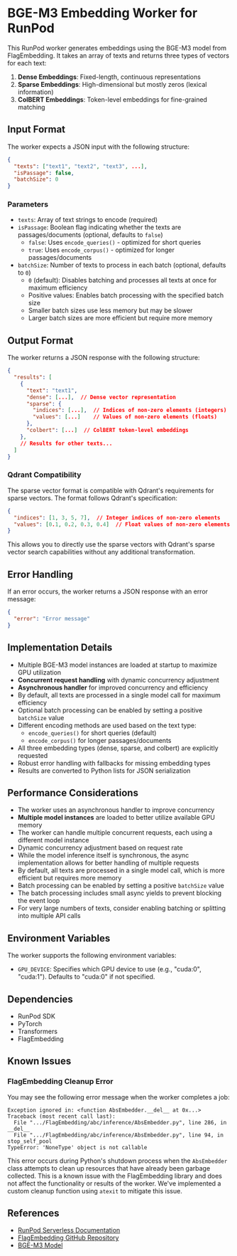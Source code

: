 # BGE-M3 Embedding Worker for RunPod

This RunPod worker generates embeddings using the BGE-M3 model from FlagEmbedding. It takes an array of texts and returns three types of vectors for each text:

1. **Dense Embeddings**: Fixed-length, continuous representations
2. **Sparse Embeddings**: High-dimensional but mostly zeros (lexical information)
3. **ColBERT Embeddings**: Token-level embeddings for fine-grained matching

## Input Format

The worker expects a JSON input with the following structure:

```json
{
  "texts": ["text1", "text2", "text3", ...],
  "isPassage": false,
  "batchSize": 0
}
```

### Parameters

- `texts`: Array of text strings to encode (required)
- `isPassage`: Boolean flag indicating whether the texts are passages/documents (optional, defaults to `false`)
  - `false`: Uses `encode_queries()` - optimized for short queries
  - `true`: Uses `encode_corpus()` - optimized for longer passages/documents
- `batchSize`: Number of texts to process in each batch (optional, defaults to `0`)
  - `0` (default): Disables batching and processes all texts at once for maximum efficiency
  - Positive values: Enables batch processing with the specified batch size
  - Smaller batch sizes use less memory but may be slower
  - Larger batch sizes are more efficient but require more memory

## Output Format

The worker returns a JSON response with the following structure:

```json
{
  "results": [
    {
      "text": "text1",
      "dense": [...],  // Dense vector representation
      "sparse": {
        "indices": [...],  // Indices of non-zero elements (integers)
        "values": [...]    // Values of non-zero elements (floats)
      },
      "colbert": [...]  // ColBERT token-level embeddings
    },
    // Results for other texts...
  ]
}
```

### Qdrant Compatibility

The sparse vector format is compatible with Qdrant's requirements for sparse vectors. The format follows Qdrant's specification:

```json
{
  "indices": [1, 3, 5, 7],  // Integer indices of non-zero elements
  "values": [0.1, 0.2, 0.3, 0.4]  // Float values of non-zero elements
}
```

This allows you to directly use the sparse vectors with Qdrant's sparse vector search capabilities without any additional transformation.

## Error Handling

If an error occurs, the worker returns a JSON response with an error message:

```json
{
  "error": "Error message"
}
```

## Implementation Details

- Multiple BGE-M3 model instances are loaded at startup to maximize GPU utilization
- **Concurrent request handling** with dynamic concurrency adjustment
- **Asynchronous handler** for improved concurrency and efficiency
- By default, all texts are processed in a single model call for maximum efficiency
- Optional batch processing can be enabled by setting a positive `batchSize` value
- Different encoding methods are used based on the text type:
  - `encode_queries()` for short queries (default)
  - `encode_corpus()` for longer passages/documents
- All three embedding types (dense, sparse, and colbert) are explicitly requested
- Robust error handling with fallbacks for missing embedding types
- Results are converted to Python lists for JSON serialization

## Performance Considerations

- The worker uses an asynchronous handler to improve concurrency
- **Multiple model instances** are loaded to better utilize available GPU memory
- The worker can handle multiple concurrent requests, each using a different model instance
- Dynamic concurrency adjustment based on request rate
- While the model inference itself is synchronous, the async implementation allows for better handling of multiple requests
- By default, all texts are processed in a single model call, which is more efficient but requires more memory
- Batch processing can be enabled by setting a positive `batchSize` value
- The batch processing includes small async yields to prevent blocking the event loop
- For very large numbers of texts, consider enabling batching or splitting into multiple API calls

## Environment Variables

The worker supports the following environment variables:

- `GPU_DEVICE`: Specifies which GPU device to use (e.g., "cuda:0", "cuda:1"). Defaults to "cuda:0" if not specified.

## Dependencies

- RunPod SDK
- PyTorch
- Transformers
- FlagEmbedding

## Known Issues

### FlagEmbedding Cleanup Error

You may see the following error message when the worker completes a job:

```
Exception ignored in: <function AbsEmbedder.__del__ at 0x...>
Traceback (most recent call last):
  File ".../FlagEmbedding/abc/inference/AbsEmbedder.py", line 286, in __del__
  File ".../FlagEmbedding/abc/inference/AbsEmbedder.py", line 94, in stop_self_pool
TypeError: 'NoneType' object is not callable
```

This error occurs during Python's shutdown process when the `AbsEmbedder` class attempts to clean up resources that have already been garbage collected. This is a known issue with the FlagEmbedding library and does not affect the functionality or results of the worker. We've implemented a custom cleanup function using `atexit` to mitigate this issue.

## References

- [RunPod Serverless Documentation](https://docs.runpod.io/serverless/workers/handlers/overview)
- [FlagEmbedding GitHub Repository](https://github.com/FlagOpen/FlagEmbedding)
- [BGE-M3 Model](https://huggingface.co/BAAI/bge-m3)
